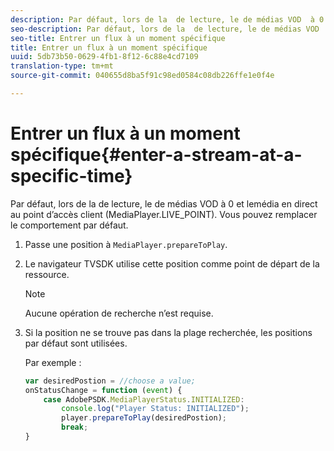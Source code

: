 ```yaml
---
description: Par défaut, lors de la  de lecture, le de médias VOD  à 0 et lemédia en direct  au point d’accès client (MediaPlayer.LIVE_POINT). Vous pouvez remplacer le comportement par défaut.
seo-description: Par défaut, lors de la  de lecture, le de médias VOD  à 0 et lemédia en direct  au point d’accès client (MediaPlayer.LIVE_POINT). Vous pouvez remplacer le comportement par défaut.
seo-title: Entrer un flux à un moment spécifique
title: Entrer un flux à un moment spécifique
uuid: 5db73b50-0629-4fb1-8f12-6c88e4cd7109
translation-type: tm+mt
source-git-commit: 040655d8ba5f91c98ed0584c08db226ffe1e0f4e

---
```



# Entrer un flux à un moment spécifique{#enter-a-stream-at-a-specific-time}

Par défaut, lors de la  de lecture, le de médias VOD  à 0 et lemédia en direct  au point d’accès client (MediaPlayer.LIVE_POINT). Vous pouvez remplacer le comportement par défaut.

1. Passe une position à `MediaPlayer.prepareToPlay`.
1. Le navigateur TVSDK utilise cette position comme point de départ de la ressource.

   >[!NOTE]
   >
   >Aucune opération de recherche n’est requise.

1. Si la position ne se trouve pas dans la plage recherchée, les positions par défaut sont utilisées.

   Par exemple :

   ```js
   var desiredPostion = //choose a value; 
   onStatusChange = function (event) { 
       case AdobePSDK.MediaPlayerStatus.INITIALIZED: 
           console.log("Player Status: INITIALIZED"); 
           player.prepareToPlay(desiredPostion); 
           break; 
   } 
   ```

